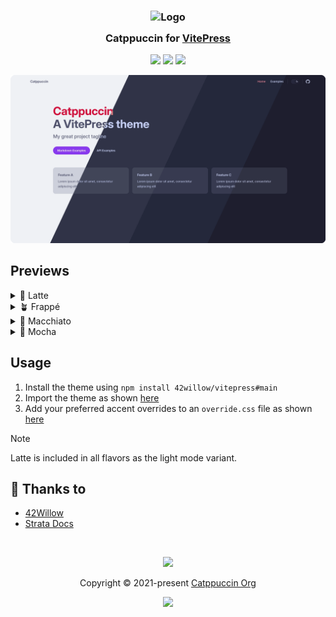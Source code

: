 <h3 align="center">
	<img src="https://raw.githubusercontent.com/catppuccin/catppuccin/main/assets/logos/exports/1544x1544_circle.png" width="100" alt="Logo"/><br/>
	<img src="https://raw.githubusercontent.com/catppuccin/catppuccin/main/assets/misc/transparent.png" height="30" width="0px"/>
	Catppuccin for <a href="https://github.com/vuejs/vitepress">VitePress</a>
	<img src="https://raw.githubusercontent.com/catppuccin/catppuccin/main/assets/misc/transparent.png" height="30" width="0px"/>
</h3>

<p align="center">
	<a href="https://github.com/42willow/vitepress/stargazers"><img src="https://img.shields.io/github/stars/42willow/vitepress?colorA=363a4f&colorB=b7bdf8&style=for-the-badge"></a>
	<a href="https://github.com/42willow/vitepress/issues"><img src="https://img.shields.io/github/issues/42willow/vitepress?colorA=363a4f&colorB=f5a97f&style=for-the-badge"></a>
	<a href="https://github.com/42willow/vitepress/contributors"><img src="https://img.shields.io/github/contributors/42willow/vitepress?colorA=363a4f&colorB=a6da95&style=for-the-badge"></a>
</p>

<p align="center">
	<img src="https://raw.githubusercontent.com/42willow/vitepress/main/assets/previews/preview.webp"/>
</p>

## Previews

<details>
<summary>🌻 Latte</summary>
<img src="https://raw.githubusercontent.com/42willow/vitepress/main/assets/previews/latte.webp"/>
</details>
<details>
<summary>🪴 Frappé</summary>
<img src="https://raw.githubusercontent.com/42willow/vitepress/main/assets/previews/frappe.webp"/>
</details>
<details>
<summary>🌺 Macchiato</summary>
<img src="https://raw.githubusercontent.com/42willow/vitepress/main/assets/previews/macchiato.webp"/>
</details>
<details>
<summary>🌿 Mocha</summary>
<img src="https://raw.githubusercontent.com/42willow/vitepress/main/assets/previews/mocha.webp"/>
</details>

## Usage

1. Install the theme using `npm install 42willow/vitepress#main`
2. Import the theme as shown [here](./example/.vitepress/theme/index.ts)
3. Add your preferred accent overrides to an `override.css` file as shown [here](./example/.vitepress/theme/override.css)

> [!NOTE]
> Latte is included in all flavors as the light mode variant.

## 💝 Thanks to

- [42Willow](https://github.com/42willow)
- [Strata Docs](https://github.com/StrataWM/strata/blob/5daa4f102a7a03bb73dbe84e43d7ae1cb64d2c54/docs/.vitepress/theme/colors.css)

&nbsp;

<p align="center">
	<img src="https://raw.githubusercontent.com/catppuccin/catppuccin/main/assets/footers/gray0_ctp_on_line.svg?sanitize=true" />
</p>

<p align="center">
	Copyright &copy; 2021-present <a href="https://github.com/catppuccin" target="_blank">Catppuccin Org</a>
</p>

<p align="center">
	<a href="https://github.com/catppuccin/catppuccin/blob/main/LICENSE"><img src="https://img.shields.io/static/v1.svg?style=for-the-badge&label=License&message=MIT&logoColor=d9e0ee&colorA=363a4f&colorB=b7bdf8"/></a>
</p>
